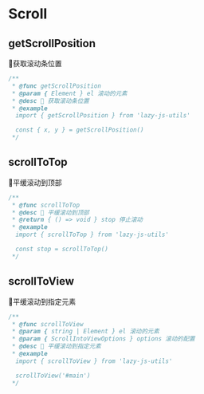 # Scroll
## getScrollPosition
🧿获取滚动条位置
```typescript
/**
 * @func getScrollPosition
 * @param { Element } el 滚动的元素
 * @desc 📝 获取滚动条位置
 * @example
  import { getScrollPosition } from 'lazy-js-utils'

  const { x, y } = getScrollPosition()
 */
```
## scrollToTop
🧿平缓滚动到顶部
```typescript
/**
 * @func scrollToTop
 * @desc 📝 平缓滚动到顶部
 * @return { () => void } stop 停止滚动
 * @example
  import { scrollToTop } from 'lazy-js-utils'

  const stop = scrollToTop()
 */
```
## scrollToView
🧿平缓滚动到指定元素
```typescript
/**
 * @func scrollToView
 * @param { string | Element } el 滚动的元素 
 * @param { ScrollIntoViewOptions } options 滚动的配置 
 * @desc 📝 平缓滚动到指定元素
 * @example
  import { scrollToView } from 'lazy-js-utils'

  scrollToView('#main')
 */
```
